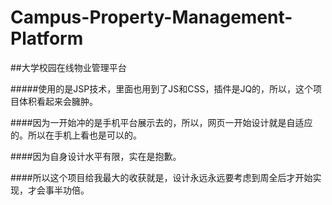# Campus-Property-Management-Platform
##大学校园在线物业管理平台


#####使用的是JSP技术，里面也用到了JS和CSS，插件是JQ的，所以，这个项目体积看起来会臃肿。


####因为一开始冲的是手机平台展示去的，所以，网页一开始设计就是自适应的。所以在手机上看也是可以的。 


####因为自身设计水平有限，实在是抱歉。


####所以这个项目给我最大的收获就是，设计永远永远要考虑到周全后才开始实现，才会事半功倍。
